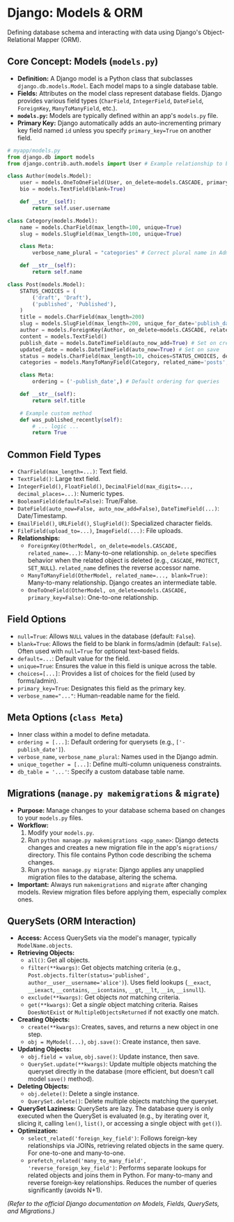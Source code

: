 # Django: Models & ORM

Defining database schema and interacting with data using Django's Object-Relational Mapper (ORM).

## Core Concept: Models (`models.py`)

*   **Definition:** A Django model is a Python class that subclasses `django.db.models.Model`. Each model maps to a single database table.
*   **Fields:** Attributes on the model class represent database fields. Django provides various field types (`CharField`, `IntegerField`, `DateField`, `ForeignKey`, `ManyToManyField`, etc.).
*   **`models.py`:** Models are typically defined within an app's `models.py` file.
*   **Primary Key:** Django automatically adds an auto-incrementing primary key field named `id` unless you specify `primary_key=True` on another field.

```python
# myapp/models.py
from django.db import models
from django.contrib.auth.models import User # Example relationship to built-in User

class Author(models.Model):
    user = models.OneToOneField(User, on_delete=models.CASCADE, primary_key=True)
    bio = models.TextField(blank=True)

    def __str__(self):
        return self.user.username

class Category(models.Model):
    name = models.CharField(max_length=100, unique=True)
    slug = models.SlugField(max_length=100, unique=True)

    class Meta:
        verbose_name_plural = "categories" # Correct plural name in Admin

    def __str__(self):
        return self.name

class Post(models.Model):
    STATUS_CHOICES = (
        ('draft', 'Draft'),
        ('published', 'Published'),
    )
    title = models.CharField(max_length=200)
    slug = models.SlugField(max_length=200, unique_for_date='publish_date')
    author = models.ForeignKey(Author, on_delete=models.CASCADE, related_name='blog_posts')
    content = models.TextField()
    publish_date = models.DateTimeField(auto_now_add=True) # Set on creation
    updated_date = models.DateTimeField(auto_now=True) # Set on save
    status = models.CharField(max_length=10, choices=STATUS_CHOICES, default='draft')
    categories = models.ManyToManyField(Category, related_name='posts', blank=True)

    class Meta:
        ordering = ('-publish_date',) # Default ordering for queries

    def __str__(self):
        return self.title

    # Example custom method
    def was_published_recently(self):
        # ... logic ...
        return True
```

## Common Field Types

*   `CharField(max_length=...)`: Text field.
*   `TextField()`: Large text field.
*   `IntegerField()`, `FloatField()`, `DecimalField(max_digits=..., decimal_places=...)`: Numeric types.
*   `BooleanField(default=False)`: True/False.
*   `DateField(auto_now=False, auto_now_add=False)`, `DateTimeField(...)`: Date/Timestamp.
*   `EmailField()`, `URLField()`, `SlugField()`: Specialized character fields.
*   `FileField(upload_to=...)`, `ImageField(...)`: File uploads.
*   **Relationships:**
    *   `ForeignKey(OtherModel, on_delete=models.CASCADE, related_name=...)`: Many-to-one relationship. `on_delete` specifies behavior when the related object is deleted (e.g., `CASCADE`, `PROTECT`, `SET_NULL`). `related_name` defines the reverse accessor name.
    *   `ManyToManyField(OtherModel, related_name=..., blank=True)`: Many-to-many relationship. Django creates an intermediate table.
    *   `OneToOneField(OtherModel, on_delete=models.CASCADE, primary_key=False)`: One-to-one relationship.

## Field Options

*   `null=True`: Allows `NULL` values in the database (default: `False`).
*   `blank=True`: Allows the field to be blank in forms/admin (default: `False`). Often used with `null=True` for optional text-based fields.
*   `default=...`: Default value for the field.
*   `unique=True`: Ensures the value in this field is unique across the table.
*   `choices=[...]`: Provides a list of choices for the field (used by forms/admin).
*   `primary_key=True`: Designates this field as the primary key.
*   `verbose_name="..."`: Human-readable name for the field.

## Meta Options (`class Meta`)

*   Inner class within a model to define metadata.
*   `ordering = [...]`: Default ordering for querysets (e.g., `['-publish_date']`).
*   `verbose_name`, `verbose_name_plural`: Names used in the Django admin.
*   `unique_together = [...]`: Define multi-column uniqueness constraints.
*   `db_table = '...'`: Specify a custom database table name.

## Migrations (`manage.py makemigrations` & `migrate`)

*   **Purpose:** Manage changes to your database schema based on changes to your `models.py` files.
*   **Workflow:**
    1.  Modify your `models.py`.
    2.  Run `python manage.py makemigrations <app_name>`: Django detects changes and creates a new migration file in the app's `migrations/` directory. This file contains Python code describing the schema changes.
    3.  Run `python manage.py migrate`: Django applies any unapplied migration files to the database, altering the schema.
*   **Important:** Always run `makemigrations` and `migrate` after changing models. Review migration files before applying them, especially complex ones.

## QuerySets (ORM Interaction)

*   **Access:** Access QuerySets via the model's manager, typically `ModelName.objects`.
*   **Retrieving Objects:**
    *   `all()`: Get all objects.
    *   `filter(**kwargs)`: Get objects matching criteria (e.g., `Post.objects.filter(status='published', author__user__username='alice')`). Uses field lookups (`__exact`, `__iexact`, `__contains`, `__icontains`, `__gt`, `__lt`, `__in`, `__isnull`).
    *   `exclude(**kwargs)`: Get objects *not* matching criteria.
    *   `get(**kwargs)`: Get a *single* object matching criteria. Raises `DoesNotExist` or `MultipleObjectsReturned` if not exactly one match.
*   **Creating Objects:**
    *   `create(**kwargs)`: Creates, saves, and returns a new object in one step.
    *   `obj = MyModel(...)`, `obj.save()`: Create instance, then save.
*   **Updating Objects:**
    *   `obj.field = value`, `obj.save()`: Update instance, then save.
    *   `QuerySet.update(**kwargs)`: Update multiple objects matching the queryset directly in the database (more efficient, but doesn't call model `save()` method).
*   **Deleting Objects:**
    *   `obj.delete()`: Delete a single instance.
    *   `QuerySet.delete()`: Delete multiple objects matching the queryset.
*   **QuerySet Laziness:** QuerySets are lazy. The database query is only executed when the QuerySet is evaluated (e.g., by iterating over it, slicing it, calling `len()`, `list()`, or accessing a single object with `get()`).
*   **Optimization:**
    *   `select_related('foreign_key_field')`: Follows foreign-key relationships via JOINs, retrieving related objects in the same query. For one-to-one and many-to-one.
    *   `prefetch_related('many_to_many_field', 'reverse_foreign_key_field')`: Performs separate lookups for related objects and joins them in Python. For many-to-many and reverse foreign-key relationships. Reduces the number of queries significantly (avoids N+1).

*(Refer to the official Django documentation on Models, Fields, QuerySets, and Migrations.)*
